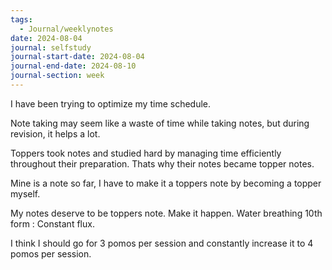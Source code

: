 ```yaml
---
tags:
  - Journal/weeklynotes
date: 2024-08-04
journal: selfstudy
journal-start-date: 2024-08-04
journal-end-date: 2024-08-10
journal-section: week
---
```

I have been trying to optimize my time schedule.

Note taking may seem like a waste of time while taking notes, but during revision, it helps a lot.

Toppers took notes and studied hard by managing time efficiently throughout their preparation. Thats why their notes became topper notes.

Mine is a note so far, I have to make it a toppers note by becoming a topper myself.

My notes deserve to be toppers note. Make it happen. 
Water breathing 10th form : Constant flux.

I think I should go for 3 pomos per session and constantly increase it to 4 pomos per session.
